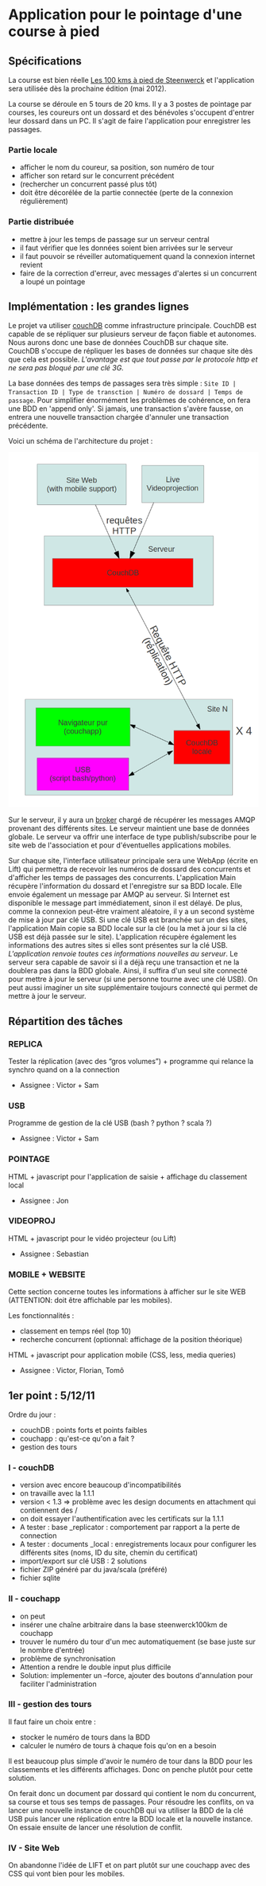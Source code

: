 # Application pour le pointage d'une course à pied

## Spécifications

La course est bien réelle [Les 100 kms à pied de Steenwerck](http://100kmsteenwerck.fr/) et l'application sera utilisée dès la prochaine édition (mai 2012).

La course se déroule en 5 tours de 20 kms. Il y a 3 postes de pointage par courses, les coureurs ont un dossard et des bénévoles s'occupent d'entrer leur dossard dans un PC. Il s'agit de faire l'application pour enregistrer les passages.

### Partie locale

- afficher le nom du coureur, sa position, son numéro de tour
- afficher son retard sur le concurrent précédent
- (rechercher un concurrent passé plus tôt)
- doit être décorélée de la partie connectée (perte de la connexion régulièrement)

### Partie distribuée

- mettre à jour les temps de passage sur un serveur central
 - il faut vérifier que les données soient bien arrivées sur le serveur
 - il faut pouvoir se réveiller automatiquement quand la connexion internet revient
- faire de la correction d'erreur, avec messages d'alertes si un concurrent a loupé un pointage

## Implémentation : les grandes lignes

Le projet va utiliser [couchDB](http://couchdb.apache.org/) comme infrastructure principale. CouchDB est capable de se répliquer sur plusieurs serveur de façon fiable et autonomes. Nous aurons donc une base de données CouchDB sur chaque site. CouchDB s'occupe de répliquer les bases de données sur chaque site dès que cela est possible. *L'avantage est que tout passe par le protocole http et ne sera pas bloqué par une clé 3G.*

La base données des temps de passages sera très simple : `Site ID | Transaction ID | Type de transction | Numéro de dossard | Temps de passage`. Pour simplifier énormément les problèmes de cohérence, on fera une BDD en 'append only'. Si jamais, une transaction s'avère fausse, on entrera une nouvelle transaction chargée d'annuler une transaction précédente.

Voici un schéma de l'architecture du projet :

![Architecture](https://github.com/100km/pointage100km/raw/master/doc/Architecture_pointage.png)

Sur le serveur, il y aura un [broker](http://en.wikipedia.org/wiki/Message_broker) chargé de récupérer les messages AMQP provenant des différents sites. Le serveur maintient une base de données globale. Le serveur va offrir une interface de type publish/subscribe pour le site web de l'association et pour d'éventuelles applications mobiles.

Sur chaque site, l'interface utilisateur principale sera une WebApp (écrite en Lift) qui permettra de recevoir les numéros de dossard des concurrents et d'afficher les temps de passages des concurrents. L'application Main récupère l'information du dossard et l'enregistre sur sa BDD locale. Elle envoie également un message par AMQP au serveur. Si Internet est disponible le message part immédiatement, sinon il est délayé. De plus, comme la connexion peut-être vraiment aléatoire, il y a un second système de mise à jour par clé USB. Si une clé USB est branchée sur un des sites, l'application Main copie sa BDD locale sur la clé (ou la met à jour si la clé USB est déjà passée sur le site). L'application récupère également les informations des autres sites si elles sont présentes sur la clé USB. *L'application renvoie toutes ces informations nouvelles au serveur*. Le serveur sera capable de savoir si il a déjà reçu une transaction et ne la doublera pas dans la BDD globale. Ainsi, il suffira d'un seul site connecté pour mettre à jour le serveur (si une personne tourne avec une clé USB). On peut aussi imaginer un site supplémentaire toujours connecté qui permet de mettre à jour le serveur.

## Répartition des tâches

### REPLICA

Tester la réplication (avec des “gros volumes”) + programme qui relance la synchro quand on a la connection

- Assignee : Victor + Sam

### USB

Programme de gestion de la clé USB (bash ? python ? scala ?)

- Assignee : Victor + Sam

### POINTAGE

HTML + javascript pour l'application de saisie + affichage du classement local

- Assignee : Jon

### VIDEOPROJ

HTML + javascript pour le vidéo projecteur (ou Lift)

- Assignee : Sebastian

### MOBILE + WEBSITE

Cette section concerne toutes les informations à afficher sur le site WEB (ATTENTION: doit être affichable par les mobiles).

Les fonctionnalités :

- classement en temps réel (top 10)
- recherche concurrent (optionnal: affichage de la position théorique)

HTML + javascript pour application mobile (CSS, less, media queries)

- Assignee : Victor, Florian, Tomô

## 1er point : 5/12/11

Ordre du jour :

- couchDB : points forts et points faibles
- couchapp : qu'est-ce qu'on a fait ?
- gestion des tours

### I - couchDB

- version avec encore beaucoup d'incompatibilités
- on travaille avec la 1.1.1
- version < 1.3 ⇒ problème avec les design documents en attachment qui contiennent des /
- on doit essayer l'authentification avec les certificats sur la 1.1.1
- A tester : base _replicator : comportement par rapport a la perte de connection
- A tester : documents _local : enregistrements locaux pour configurer les différents sites (noms, ID du site, chemin du certificat)
- import/export sur clé USB : 2 solutions
 - fichier ZIP généré par du java/scala (préféré)
 - fichier sqlite

### II - couchapp

- on peut
 - insérer une chaîne arbitraire dans la base steenwerck100km de couchapp
 - trouver le numéro du tour d'un mec automatiquement (se base juste sur le nombre d'entrée)
- problème de synchronisation
 - Attention a rendre le double input plus difficile
 - Solution: implementer un –force, ajouter des boutons d'annulation pour faciliter l'administration

### III - gestion des tours

Il faut faire un choix entre :

- stocker le numéro de tours dans la BDD
- calculer le numéro de tours à chaque fois qu'on en a besoin

Il est beaucoup plus simple d'avoir le numéro de tour dans la BDD pour les classements et les différents affichages. Donc on penche plutôt pour cette solution.

On ferait donc un document par dossard qui contient le nom du concurrent, sa course et tous ses temps de passages. Pour résoudre les conflits, on va lancer une nouvelle instance de couchDB qui va utiliser la BDD de la clé USB puis lancer une réplication entre la BDD locale et la nouvelle instance. On essaie ensuite de lancer une résolution de conflit.

### IV - Site Web

On abandonne l'idée de LIFT et on part plutôt sur une couchapp avec des CSS qui vont bien pour les mobiles.

